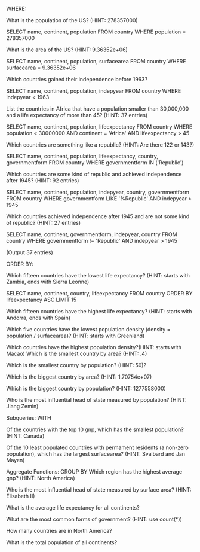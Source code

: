 WHERE:

What is the population of the US? (HINT: 278357000)

SELECT name, continent, population
FROM country
WHERE population = 278357000

What is the area of the US? (HINT: 9.36352e+06)

SELECT name, continent, population, surfacearea
FROM country
WHERE surfacearea = 9.36352e+06

Which countries gained their independence before 1963?

SELECT name, continent, population, indepyear
FROM country
WHERE indepyear < 1963

List the countries in Africa that have a population smaller than 30,000,000 and a life expectancy of more than 45? (HINT: 37 entries)

SELECT name, continent, population, lifeexpectancy
FROM country
WHERE population < 30000000 
AND continent = 'Africa'
AND lifeexpectancy > 45 

Which countries are something like a republic? (HINT: Are there 122 or 143?)

SELECT name, continent, population, lifeexpectancy, country, governmentform
FROM country
WHERE governmentform IN ('Republic')

Which countries are some kind of republic and achieved independence after 1945? (HINT: 92 entries)

SELECT name, continent, population, indepyear, country, governmentform
FROM country
WHERE governmentform LIKE '%Republic'
AND indepyear > 1945

Which countries achieved independence after 1945 and are not some kind of republic? (HINT: 27 entries)

SELECT name, continent, governmentform, indepyear, country
FROM country
WHERE governmentform != 'Republic'
AND indepyear > 1945

(Output 37 entries)

ORDER BY:

Which fifteen countries have the lowest life expectancy? (HINT: starts with Zambia, ends with Sierra Leonne)

SELECT name, continent, country, lifeexpectancy
FROM country
ORDER BY lifeexpectancy ASC
LIMIT 15

Which fifteen countries have the highest life expectancy? (HINT: starts with Andorra, ends with Spain)



Which five countries have the lowest population density (density = population / surfacearea)? (HINT: starts with Greenland)

Which countries have the highest population density?(HINT: starts with Macao)
Which is the smallest country by area? (HINT: .4)

Which is the smallest country by population? (HINT: 50)?

Which is the biggest country by area? (HINT: 1.70754e+07)

Which is the biggest country by population? (HINT: 1277558000)

Who is the most influential head of state measured by population? (HINT: Jiang Zemin)

Subqueries: WITH

Of the countries with the top 10 gnp, which has the smallest population? (HINT: Canada)

Of the 10 least populated countries with permament residents (a non-zero population), which has the largest surfacearea? (HINT: Svalbard and Jan Mayen)

Aggregate Functions: GROUP BY
Which region has the highest average gnp? (HINT: North America)

Who is the most influential head of state measured by surface area? (HINT: Elisabeth II)

What is the average life expectancy for all continents?

What are the most common forms of government? (HINT: use count(*))

How many countries are in North America?


What is the total population of all continents?